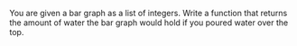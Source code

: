 You are given a bar graph as a list of integers.  Write a function
that returns the amount of water the bar graph would hold if you
poured water over the top.
